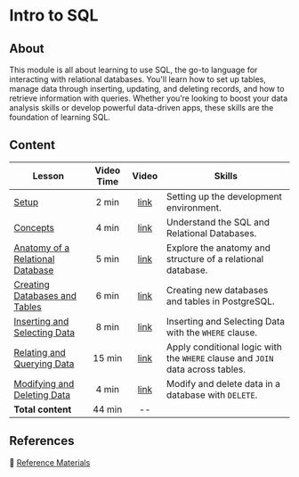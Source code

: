 <h1>
  <span class="prefix"></span>
  <span class="headline">Intro to SQL</span>
</h1>

## About

This module is all about learning to use SQL, the go-to language for interacting with relational databases. You'll learn how to set up tables, manage data through inserting, updating, and deleting records, and how to retrieve information with queries. Whether you’re looking to boost your data analysis skills or develop powerful data-driven apps, these skills are the foundation of learning SQL.

## Content

| Lesson | Video Time | Video | Skills |
| ------ | :--------: | :---: | ------ |
| [Setup](../setup/README.md)                                                       |  2 min | [link](https://generalassembly.wistia.com/medias/lxw848uqnc) | Setting up the development environment.                                        |
| [Concepts](../concepts/README.md)                                                 |  4 min | [link](https://generalassembly.wistia.com/medias/38ftlq30bj) | Understand the SQL and Relational Databases.                                   |
| [Anatomy of a Relational Database](../anatomy-of-a-relational-database/README.md) |  5 min | [link](https://generalassembly.wistia.com/medias/mzwbgkcb83) | Explore the anatomy and structure of a relational database.                    |
| [Creating Databases and Tables](../creating-databases-and-tables/README.md)       |  6 min | [link](https://generalassembly.wistia.com/medias/l28xe6uby7) | Creating new databases and tables in PostgreSQL.                               |
| [Inserting and Selecting Data](../inserting-and-selecting-data/README.md)         |  8 min | [link](https://generalassembly.wistia.com/medias/0dtm7o2rz0) | Inserting and Selecting Data with the `WHERE` clause.                          |
| [Relating and Querying Data](../relating-and-querying-data/README.md)             | 15 min | [link](https://generalassembly.wistia.com/medias/hvfn0mfiwb) | Apply conditional logic with the `WHERE` clause and `JOIN` data across tables. |
| [Modifying and Deleting Data](../modifying-and-deleting-data/README.md)           |  4 min | [link](https://generalassembly.wistia.com/medias/jh6ag99b81) | Modify and delete data in a database with `DELETE`.                            |
| **Total content**                                                                 | 44 min | --                                                           |                                                                                |

## References

📖 [Reference Materials](../references/README.md)
